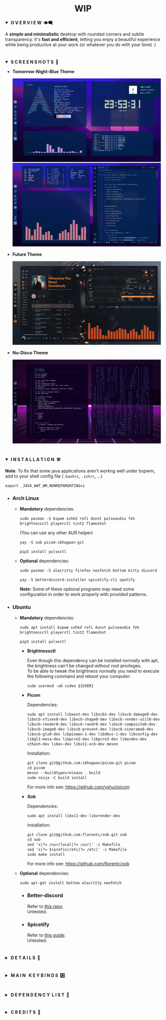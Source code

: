 <div align="center"> <h1><strong>WIP</strong></h1> </div>

<details open>
<summary><strong>&nbsp;O V E R V I E W &nbsp;👁️‍🗨️</strong></summary>

A **simple and minimalistic** desktop with rounded corners and subtle transparency. It's **fast and efficient**, letting you
enjoy a beautiful experience while being productive at your work (or whatever you do with your time) :)
</details>

# 

<details open>
<summary><strong>&nbsp;S C R E E N S H O T S &nbsp;📸</strong></summary>

* **Tomorrow-Night-Blue Theme**

	![Tomorrow-Night-Blue](screenshots/tomorrow1.png)
	![](screenshots/tomorrow2.png)

* **Future Theme**

	![Future](screenshots/future.png)

* **Nu-Disco Theme**

	![Nu-Disco](screenshots/nu-disco.png)
</details>

#

<details open>
<summary><strong>&nbsp;I N S T A L L A T I O N &nbsp;🛠</strong></summary>

**Note**: To fix that some java applications aren't workng well under bspwm,
add to your shell config file (`.bashrc`, `.zshrc`, ...)
```console
export _JAVA_AWT_WM_NONREPARENTING=1
``` 

*	### Arch Linux

	* **Mandatory** dependencies:
		```console
		sudo pacman -S bspwm sxhkd rofi dunst pulseaudio feh brightnessctl playerctl tint2 flameshot
		```
		(You can use any other AUR helper)
		```console
		yay -S xob picom-ibhagwan-git
		```
		```console
		pip3 install pulsectl
		```

	* **Optional** dependencies:
		```console
		sudo pacman -S alacritty firefox neofetch bottom kitty discord
		```
		```console
		yay -S betterdiscord-installer spicetify-cli spotify
		```

		**Note:** Some of these optional programs may need some configuration in order to work properly with provided patterns.

*	### Ubuntu

	* **Mandatory** dependencies:
		```console
		sudo apt install bspwm sxhkd rofi dunst pulseaudio feh brightnessctl playerctl tint2 flameshot
		```
		```console
		pip3 install pulsectl
		```
		* **Brightnessctl**

			Even though this dependency can be installed normally with apt, the brightness can't be changed without root privileges.  
			To be able to tweak the brightness normally you need to execute the following command and reboot your computer:
			```console
			sudo usermod -aG video ${USER}
			```

		* **Picom**

			Dependencies:
			```console
			sudo apt install libxext-dev libxcb1-dev libxcb-damage0-dev libxcb-xfixes0-dev libxcb-shape0-dev libxcb-render-util0-dev libxcb-render0-dev libxcb-randr0-dev libxcb-composite0-dev libxcb-image0-dev libxcb-present-dev libxcb-xinerama0-dev libxcb-glx0-dev libpixman-1-dev libdbus-1-dev libconfig-dev libgl1-mesa-dev libpcre2-dev libpcre3-dev libevdev-dev uthash-dev libev-dev libx11-xcb-dev meson
			```

			Installation:
			```console
			git clone git@github.com:ibhagwan/picom.git picom
			cd picom
			meson --buildtype=release . build
			sudo ninja -C build install
			``` 

			For more info see: https://github.com/yshui/picom

		* **Xob**

			Dependencies:
			```console
			sudo apt install libx11-dev libxrender-dev
			```

			Installation:
			```console
			git clone git@github.com:florentc/xob.git xob
			cd xob
			sed 's|?= /usr/local|?= /usr|' -i Makefile
			sed 's|?= $(prefix)/etc|?= /etc|' -i Makefile
			sudo make install
			```

			For more info see: https://github.com/florentc/xob

	* **Optional** dependencies:
		```console
		sudo apt-get install bottom alacritty neofetch
		```

		* ### Better-discord
			Refer to [this repo](https://gist.github.com/ObserverOfTime/d7e60eb9aa7fe837545c8cb77cf31172#install-betterdiscordctl).  
			Untested.

		* ### Spicetify
			Refer to [this guide](https://spicetify.app/docs/getting-started/simple-installation).  
			Untested.
</details>

#

<details>
<summary><strong>&nbsp;D E T A I L S &nbsp;📝</strong></summary>

| Attribute                | Using                  |
| -------------------------| -----------------------|
| WM                       | bspwm                  |
| Terminal                 | alacritty              |
| Shell                    | zsh                    |
| Editor                   | vscode                 |
| Compositor               | picom                  |
| Notifications            | dunst                  |
| Launcher                 | rofi                   |
| Bar                      | tint2                  |
| Volume/Brightness        | xob                    |
| Font                     | Caskaydia Cove         |
| Default theme            | Tomorrow-Night-Blue    |
</details>

#

<details>
<summary><strong>&nbsp;M A I N &nbsp; K E Y B I N D S &nbsp;#️⃣</strong></summary>

| Keybind                                 | Action                                                    |
|-----------------------------------------|-----------------------------------------------------------|
| <kbd>super + enter</kbd>                | Spawn terminal                                            |
| <kbd>super + ctrl + f</kbd>             | Spawn web browser                                         |
| <kbd>super + d</kbd>                    | Launch applications launcher                              |
| <kbd>super + w</kbd>                    | Close window                                              |
| <kbd>super + {0-9}</kbd>                | Change workspace                                          |
| <kbd>super + ]</kbd>                    | Change to next workspace                                  |
| <kbd>super + [</kbd>                    | Change to previous workspace                              |
| <kbd>super + shift + {0-9}</kbd>        | Move focused window to workspace                          |
| <kbd>super + s</kbd>                    | Set floating layout                                       |
| <kbd>super + t</kbd>                    | Set tiling layout                                         |
| <kbd>alt + esc</kbd>                    | Launch powermenu                                          |
</details>

#

<details>
<summary><strong>&nbsp;D E P E N D E N C Y  &nbsp;L I S T &nbsp;🔗</strong></summary>

* [pulsectl (pip)](https://pypi.org/project/pulsectl/)
* [bspwm](https://github.com/baskerville/bspwm)
* [sxhkd](https://github.com/baskerville/sxhkd)
* [picom (ibhagwan fork)](https://github.com/ibhagwan/picom)
* [rofi](https://github.com/davatorium/rofi)
* [dunst](https://github.com/dunst-project/dunst)
* [pulseaudio](https://wiki.archlinux.org/title/PulseAudio)
* [feh](https://github.com/derf/feh)
* [brightnessctl](https://github.com/Hummer12007/brightnessctl)
* [playerctl](https://github.com/altdesktop/playerctl)
* [xob](https://github.com/florentc/xob)
* [tint2](https://gitlab.com/o9000/tint2)
* [flameshot](https://github.com/flameshot-org/flameshot)
* [firefox (Optional)](https://www.mozilla.org/en-US/firefox/new/)
* [alacritty (Optional)](https://github.com/alacritty/alacritty)
* [better-discord (Optional)](https://betterdiscord.app/)
* [spicetify (Optional)](https://spicetify.app/)
* [neofetch (Optional)](https://github.com/dylanaraps/neofetch)
* [bottom (Optional)](https://github.com/ClementTsang/bottom)
</details>

#

<details>
<summary><strong>&nbsp;C R E D I T S &nbsp;👥</strong></summary>

* Desktop ported by [@daavidrgz](https://github.com/daavidrgz) and [@LucaDangeloS](https://github.com/LucaDangeloS)
* Original author [@joni22u](https://github.com/joni22u/)
</details>
